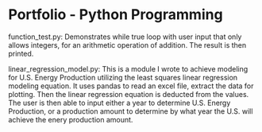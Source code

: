 # Portfolio - Python Programming

function_test.py: Demonstrates while true loop with user input that only allows integers, for an arithmetic operation of addition. The result is then printed.

linear_regression_model.py: This is a module I wrote to achieve modeling for U.S. Energy Production utilizing the least squares linear regression modeling equation. It uses pandas to read an excel file, extract the data for plotting. Then the linear regression equation is deducted from the values. The user is then able to input either a year to determine U.S. Energy Production, or a production amount to determine by what year the U.S. will achieve the enery production amount.
